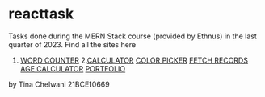 # reacttask
Tasks done during the MERN Stack course (provided by Ethnus) in the last quarter of 2023.
Find all the sites here
1. [WORD COUNTER](https://github.com/tinachelwanii/react)
2.[CALCULATOR](https://github.com/tinachelwanii/reactcalculator)
[COLOR PICKER](https://github.com/tinachelwanii/reactcolorpicker)
[FETCH RECORDS](https://github.com/tinachelwanii/reactfetchrecord/tree/main)
[AGE CALCULATOR](https://github.com/tinachelwanii/agecalculator)
[PORTFOLIO](https://github.com/tinachelwanii/reactportfolio)

by Tina Chelwani
21BCE10669
